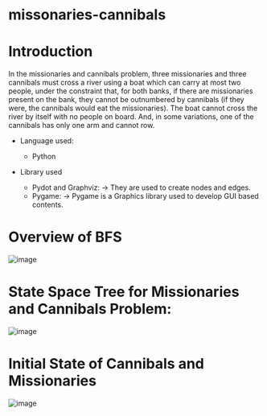 # missonaries-cannibals
# Introduction
In the missionaries and cannibals problem, three missionaries and three cannibals must cross a river using a boat which can carry at most two people, under the constraint that, for both banks, if there are missionaries present on the bank, they cannot be outnumbered by cannibals (if they were, the cannibals would eat the missionaries). The boat cannot cross the river by itself with no people on board. And, in some variations, one of the cannibals has only one arm and cannot row.

- Language used:
	- Python

- Library used
	- Pydot and Graphviz: -> They are used to create nodes and edges. 
  - Pygame:  -> Pygame is a Graphics library used to develop GUI based contents.

# Overview of BFS
![image](https://github.com/asis012/missonaries-cannibals/assets/25348039/cd96d0fa-62ca-4164-8c92-eff88315db31)



# State Space Tree for Missionaries and Cannibals Problem:
![image](https://github.com/asis012/missonaries-cannibals/assets/25348039/a10df5ee-0137-4c6e-8db2-4dfe26a86104)


# Initial State of Cannibals and Missionaries
![image](https://github.com/asis012/missonaries-cannibals/assets/25348039/f4829488-ce11-4624-a537-22c1ba1abf3d)
